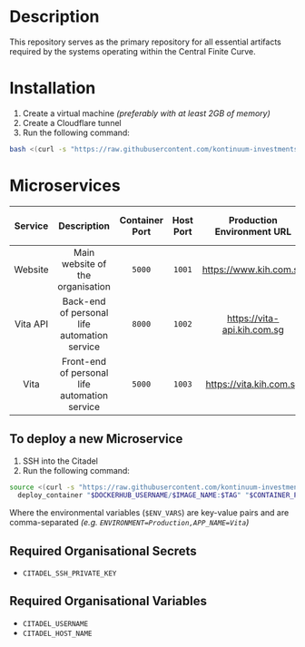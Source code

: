 # Description
This repository serves as the primary repository for all essential artifacts required by the systems operating within the Central Finite Curve.

# Installation
1. Create a virtual machine _(preferably with at least 2GB of memory)_
2. Create a Cloudflare tunnel
4. Run the following command:

```bash
bash <(curl -s "https://raw.githubusercontent.com/kontinuum-investments/Central-Finite-Curve/production/citadel/scripts/initialize.sh") "{{$CLOUDFLARE_TUNNEL_TOKEN}}"
```

# Microservices
| Service  |                  Description                  | Container Port | Host Port | Production Environment URL  |       Test Environment URL       |
|:--------:|:---------------------------------------------:|:--------------:|:---------:|:---------------------------:|:--------------------------------:|
| Website  |       Main website of the organisation        |     `5000`     |  `1001`   |   https://www.kih.com.sg    |              _N/A_               |
| Vita API | Back-end of personal life automation service  |     `8000`     |  `1002`   | https://vita-api.kih.com.sg | https://vita-api-test.kih.com.sg |
|   Vita   | Front-end of personal life automation service |     `5000`     |  `1003`   |   https://vita.kih.com.sg   |   https://vita-test.kih.com.sg   |

## To deploy a new Microservice
1. SSH into the Citadel
2. Run the following command:

```bash
source <(curl -s "https://raw.githubusercontent.com/kontinuum-investments/Central-Finite-Curve/production/citadel/scripts/library.sh") && 
  deploy_container "$DOCKERHUB_USERNAME/$IMAGE_NAME:$TAG" "$CONTAINER_PORT" "$HOST_PORT" "$ENV_VARS"
```

Where the environmental variables (`$ENV_VARS`) are key-value pairs and are comma-separated _(e.g. `ENVIRONMENT=Production,APP_NAME=Vita`)_


## Required Organisational Secrets
- `CITADEL_SSH_PRIVATE_KEY`

## Required Organisational Variables
- `CITADEL_USERNAME`
- `CITADEL_HOST_NAME`